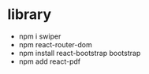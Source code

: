 # library
* npm i swiper
* npm react-router-dom
* npm install react-bootstrap bootstrap
* npm add react-pdf


